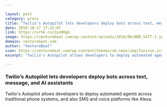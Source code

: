 ```yaml
---

layout: post
category: press
title: "Twilio’s Autopilot lets developers deploy bots across text, message, and AI assistants"
date: 2018-10-17 17:22:07
link: https://vrhk.co/2yoRRgG
image: https://venturebeat.com/wp-content/uploads/2016/06/NBB_5477-1.jpg?fit=4928%2C3280&strip=all
domain: venturebeat.com
author: "VentureBeat"
icon: https://venturebeat.com/wp-content/themes/vb-news/img/favicon.ico
excerpt: "Twilio's Autopilot allows developers to deploy automated agents across traditional phone systems, and also SMS and voice platforms like Alexa."

---
```


### Twilio’s Autopilot lets developers deploy bots across text, message, and AI assistants

Twilio's Autopilot allows developers to deploy automated agents across traditional phone systems, and also SMS and voice platforms like Alexa.